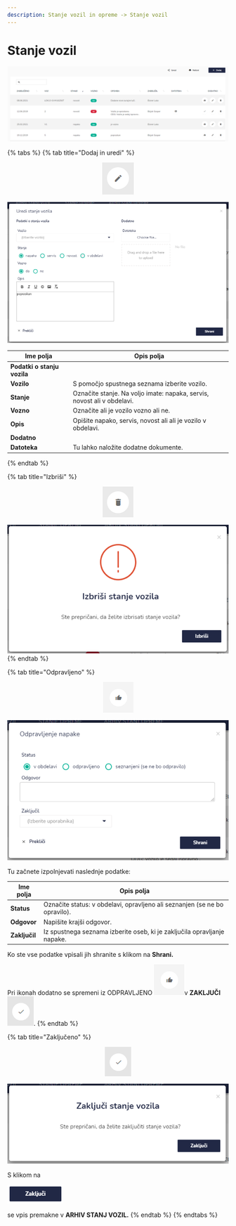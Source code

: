 ```yaml
---
description: Stanje vozil in opreme -> Stanje vozil
---
```


# Stanje vozil

![](../.gitbook/assets/Stanje_Stanje_vozil_pogled.PNG)

{% tabs %}
{% tab title="Dodaj in uredi" %}
<div align="center"><img src="../.gitbook/assets/Knjiga_ikona_pisalo (5).png" alt="Ikona za urejanje"></div>

![](../.gitbook/assets/Stanje_Stanje_vozil_uredi.PNG)

| Ime polja                   | Opis polja                                                              |
| --------------------------- | ----------------------------------------------------------------------- |
| **Podatki o stanju vozila** |                                                                         |
| **Vozilo**                  | S pomočjo spustnega seznama izberite vozilo.                            |
| **Stanje**                  | Označite stanje. Na voljo imate: napaka, servis, novost ali v obdelavi. |
| **Vozno**                   | Označite ali je vozilo vozno ali ne.                                    |
| **Opis**                    | Opišite napako, servis, novost ali ali je vozilo v obdelavi.            |
| **Dodatno**                 |                                                                         |
| **Datoteka**                | Tu lahko naložite dodatne dokumente.                                    |
{% endtab %}

{% tab title="Izbriši" %}
<div align="center"><img src="../.gitbook/assets/Knjiga_ikona_izbris.png" alt="Ikona za brisanje"></div>

![](../.gitbook/assets/Stanje_Stanje_vozil_izbrisi.PNG)
{% endtab %}

{% tab title="Odpravljeno" %}
<div align="center"><img src="../.gitbook/assets/opravljeno_ikona.png" alt="Ikona - Opravljeno"></div>

![](../.gitbook/assets/Stanje_Stanje_vozil_opravljeno.PNG)

Tu začnete izpolnjevati naslednje podatke:

| Ime polja     | Opis polja                                                                 |
| ------------- | -------------------------------------------------------------------------- |
| **Status**    | Označite status: v obdelavi, opravljeno ali seznanjen (se ne bo opravilo). |
| **Odgovor**   | Napišite krajši odgovor.                                                   |
| **Zaključil** | Iz spustnega seznama izberite oseb, ki je zaključila opravljanje napake.   |

Ko ste vse podatke vpisali jih shranite s klikom na **Shrani.**&#x20;

Pri ikonah dodatno se spremeni iz ODPRAVLJENO <img src="../.gitbook/assets/opravljeno_ikona.png" alt="" data-size="original">v **ZAKLJUČI** <img src="../.gitbook/assets/Knjiga_ikona_potrditev2 (1).PNG" alt="" data-size="original">.
{% endtab %}

{% tab title="Zaključeno" %}
<div align="center"><img src="../.gitbook/assets/Knjiga_ikona_potrditev2 (1).PNG" alt="Ikona - Zaključeno"></div>

![](../.gitbook/assets/Stanje_Stanje_vozil_zakljuci.PNG)

S klikom na&#x20;

<img src="../.gitbook/assets/zakljuci_ikona.png" alt="" data-size="original">&#x20;

se vpis premakne v **ARHIV STANJ VOZIL.**
{% endtab %}
{% endtabs %}



